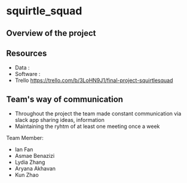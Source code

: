 # squirtle_squad

## Overview of the project

## Resources 
- Data :
- Software :
- Trello https://trello.com/b/3LoHN9J1/final-project-squirtlesquad


## Team's way of communication

- Throughout the project the team made constant communication via slack app sharing ideas, information
- Maintaining the ryhtm of at least one meeting once a week

Team Member:

- Ian Fan 
- Asmae Benazizi
- Lydia Zhang
- Aryana Akhavan
- Kun Zhao
